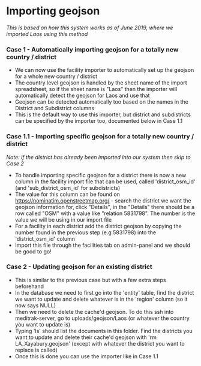 # Importing geojson

_This is based on how this system works as of June 2019, where we imported Laos using this method_

### Case 1 - Automatically importing geojson for a totally new country / district

- We can now use the facility importer to automatically set up the geojson for a whole new country / district
- The country level geojson is handled by the sheet name of the import spreadsheet, so if the sheet name is "Laos" then the importer will automatically detect the geojson for Laos and use that
- Geojson can be detected automatically too based on the names in the District and Subdistrict columns
- This is the default way to use this importer, but district and subdistricts can be specified by the importer too, documented below in Case 1.1

### Case 1.1 - Importing specific geojson for a totally new country / district

_Note: if the district has already been imported into our system then skip to Case 2_

- To handle importing specific geojson for a district there is now a new column in the facility import file that can be used, called 'district_osm_id' (and 'sub_district_osm_id' for subdistricts)
- The value for this column can be found on https://nominatim.openstreetmap.org/ - search the district we want the geojson information for, click "Details", in the "Details" there should be a row called "OSM" with a value like "relation 5831798". The number is the value we will be using in our import file
- For a facility in each district add the district geojson by copying the number found in the previous step (e.g 5831798) into the 'district_osm_id' column
- Import this file through the facilities tab on admin-panel and we should be good to go!

### Case 2 - Updating geojson for an existing district

- This is similar to the previous case but with a few extra steps beforehand
- In the database we need to first go into the 'entity' table, find the district we want to update and delete whatever is in the 'region' column (so it now says NULL)
- Then we need to delete the cache'd geojson. To do this ssh into meditrak-server, go to uploads/geojson/Laos (or whatever the country you want to update is)
- Typing 'ls' should list the documents in this folder. Find the districts you want to update and delete their cache'd geojson with 'rm LA_Xayabury.geojson' (except with whatever the district you want to replace is called)
- Once this is done you can use the importer like in Case 1.1
